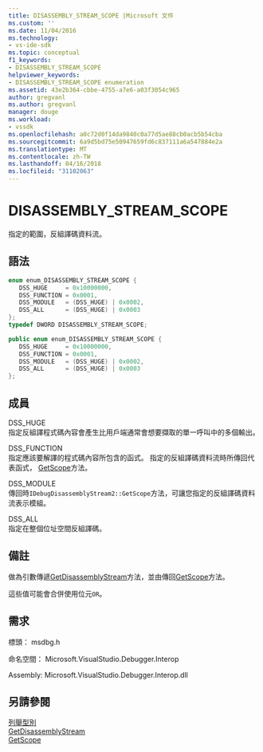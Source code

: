 ```yaml
---
title: DISASSEMBLY_STREAM_SCOPE |Microsoft 文件
ms.custom: ''
ms.date: 11/04/2016
ms.technology:
- vs-ide-sdk
ms.topic: conceptual
f1_keywords:
- DISASSEMBLY_STREAM_SCOPE
helpviewer_keywords:
- DISASSEMBLY_STREAM_SCOPE enumeration
ms.assetid: 43e2b364-cbbe-4755-a7e6-a03f3054c965
author: gregvanl
ms.author: gregvanl
manager: douge
ms.workload:
- vssdk
ms.openlocfilehash: a0c72d0f14da9840c0a77d5ae88cb0acb5b54cba
ms.sourcegitcommit: 6a9d5bd75e50947659fd6c837111a6a547884e2a
ms.translationtype: MT
ms.contentlocale: zh-TW
ms.lasthandoff: 04/16/2018
ms.locfileid: "31102063"
---
```

# <a name="disassemblystreamscope"></a>DISASSEMBLY_STREAM_SCOPE
指定的範圍，反組譯碼資料流。  
  
## <a name="syntax"></a>語法  
  
```cpp  
enum enum_DISASSEMBLY_STREAM_SCOPE {   
   DSS_HUGE     = 0x10000000,  
   DSS_FUNCTION = 0x0001,  
   DSS_MODULE   = (DSS_HUGE) | 0x0002,  
   DSS_ALL      = (DSS_HUGE) | 0x0003  
};  
typedef DWORD DISASSEMBLY_STREAM_SCOPE;  
```  
  
```csharp  
public enum enum_DISASSEMBLY_STREAM_SCOPE {   
   DSS_HUGE     = 0x10000000,  
   DSS_FUNCTION = 0x0001,  
   DSS_MODULE   = (DSS_HUGE) | 0x0002,  
   DSS_ALL      = (DSS_HUGE) | 0x0003  
};  
```  
  
## <a name="members"></a>成員  
 DSS_HUGE  
 指定反組譯程式碼內容會產生比用戶端通常會想要擷取的單一呼叫中的多個輸出。  
  
 DSS_FUNCTION  
 指定應該要解譯的程式碼內容所包含的函式。 指定的反組譯碼資料流時所傳回代表函式， [GetScope](../../../extensibility/debugger/reference/idebugdisassemblystream2-getscope.md)方法。  
  
 DSS_MODULE  
 傳回時`IDebugDisassemblyStream2::GetScope`方法，可讓您指定的反組譯碼資料流表示模組。  
  
 DSS_ALL  
 指定在整個位址空間反組譯碼。  
  
## <a name="remarks"></a>備註  
 做為引數傳遞[GetDisassemblyStream](../../../extensibility/debugger/reference/idebugprogram2-getdisassemblystream.md)方法，並由傳回[GetScope](../../../extensibility/debugger/reference/idebugdisassemblystream2-getscope.md)方法。  
  
 這些值可能會合併使用位元`OR`。  
  
## <a name="requirements"></a>需求  
 標頭： msdbg.h  
  
 命名空間： Microsoft.VisualStudio.Debugger.Interop  
  
 Assembly: Microsoft.VisualStudio.Debugger.Interop.dll  
  
## <a name="see-also"></a>另請參閱  
 [列舉型別](../../../extensibility/debugger/reference/enumerations-visual-studio-debugging.md)   
 [GetDisassemblyStream](../../../extensibility/debugger/reference/idebugprogram2-getdisassemblystream.md)   
 [GetScope](../../../extensibility/debugger/reference/idebugdisassemblystream2-getscope.md)